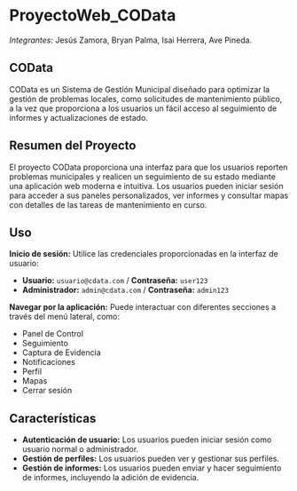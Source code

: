# ProyectoWeb_COData

*Integrantes:* Jesús Zamora, Bryan Palma, Isai Herrera, Ave Pineda.

## COData

COData es un Sistema de Gestión Municipal diseñado para optimizar la gestión de problemas locales, como solicitudes de mantenimiento público, a la vez que proporciona a los usuarios un fácil acceso al seguimiento de informes y actualizaciones de estado.

## Resumen del Proyecto

El proyecto COData proporciona una interfaz para que los usuarios reporten problemas municipales y realicen un seguimiento de su estado mediante una aplicación web moderna e intuitiva. Los usuarios pueden iniciar sesión para acceder a sus paneles personalizados, ver informes y consultar mapas con detalles de las tareas de mantenimiento en curso.

## Uso

**Inicio de sesión:** Utilice las credenciales proporcionadas en la interfaz de usuario:

* **Usuario:** `usuario@cdata.com` / **Contraseña:** `user123`
* **Administrador:** `admin@cdata.com` / **Contraseña:** `admin123`

**Navegar por la aplicación:** Puede interactuar con diferentes secciones a través del menú lateral, como:

* Panel de Control
* Seguimiento
* Captura de Evidencia
* Notificaciones
* Perfil
* Mapas
* Cerrar sesión

## Características

* **Autenticación de usuario:** Los usuarios pueden iniciar sesión como usuario normal o administrador.
* **Gestión de perfiles:** Los usuarios pueden ver y gestionar sus perfiles.
* **Gestión de informes:** Los usuarios pueden enviar y hacer seguimiento de informes, incluyendo la adición de evidencia.